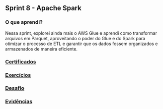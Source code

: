 ##   Sprint 8 - Apache Spark

### O que aprendi? ###
Nessa sprint, explorei ainda mais o AWS Glue e aprendi como transformar arquivos em Parquet, aproveitando o poder do Glue e do Spark para otimizar o processo de ETL e garantir que os dados fossem organizados e armazenados de maneira eficiente.

###  <a href= certificados> Certificados </a> 
###  <a href= exercicios> Exercícios </a> 
###  <a href= desafio> Desafio </a>
###  <a href= evidencias> Evidências </a>